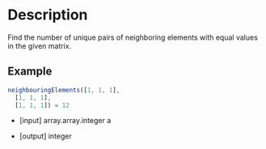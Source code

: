# Description

Find the number of unique pairs of neighboring elements with equal values in the given matrix.

## Example

```javascript
neighbouringElements([1, 1, 1],
  [1, 1, 1],
  [1, 1, 1]) = 12
```

-   [input] array.array.integer a

-   [output] integer
